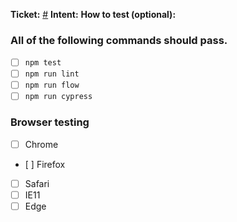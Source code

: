 **Ticket:** [#](TRELLOURL)
**Intent:**
**How to test (optional):**

### All of the following commands should pass.

- [ ] `npm test`
- [ ] `npm run lint`
- [ ] `npm run flow`
- [ ] `npm run cypress`

### Browser testing

- [ ] Chrome
- [ ] Firefox
- [ ] Safari
- [ ] IE11
- [ ] Edge
